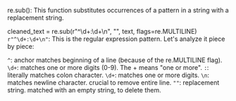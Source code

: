 re.sub(): This function substitutes occurrences of a pattern in a string with a replacement string.

cleaned_text = re.sub(r"^\d+:\d+\n", "", text, flags=re.MULTILINE)
`r"^\d+:\d+\n"`: This is the regular expression pattern.  Let's analyze it piece by piece:

`^`: anchor matches beginning of a line (because of the re.MULTILINE flag).
`\d+`: matches one or more digits (0-9). The + means "one or more".
`:`: literally matches colon character.
`\d+`: matches one or more digits.
`\n`: matches newline character. crucial to remove entire line.
`""`: replacement string. matched with an empty string, to delete them.